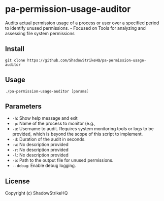 # pa-permission-usage-auditor
Audits actual permission usage of a process or user over a specified period to identify unused permissions. - Focused on Tools for analyzing and assessing file system permissions

## Install
`git clone https://github.com/ShadowStrikeHQ/pa-permission-usage-auditor`

## Usage
`./pa-permission-usage-auditor [params]`

## Parameters
- `-h`: Show help message and exit
- `-p`: Name of the process to monitor (e.g., 
- `-u`: Username to audit. Requires system monitoring tools or logs to be provided, which is beyond the scope of this script to implement.
- `-d`: Duration of the audit in seconds.
- `-w`: No description provided
- `-r`: No description provided
- `-l`: No description provided
- `-o`: Path to the output file for unused permissions.
- `--debug`: Enable debug logging.

## License
Copyright (c) ShadowStrikeHQ
